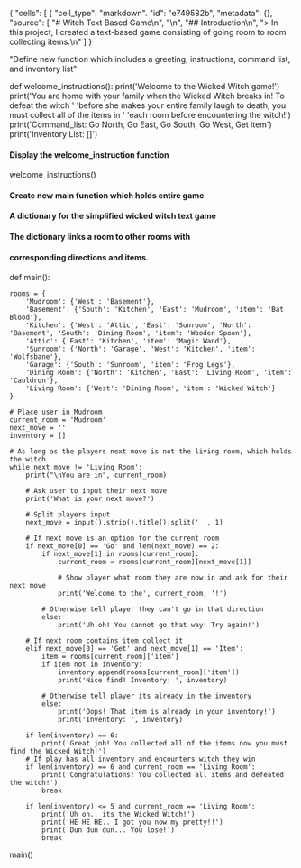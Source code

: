 {
 "cells": [
     {
      "cell_type": "markdown".
      "id": "e749582b",
      "metadata": {},
      "source": [
      "# Witch Text Based Game\n",
      "\n",
      "## Introduction\n",
      "> In this project, I created a text-based game consisting of going room to room collecting items.\n"
      ]
      }

"Define new function which includes a greeting, instructions, command list, and inventory list"

def welcome_instructions():
    print('Welcome to the Wicked Witch game!')
    print('You are home with your family when the Wicked Witch breaks in! To defeat the witch '
          'before she makes your entire family laugh to death, you must collect all of the items in '
          'each room before encountering the witch!')
    print('Command_list: Go North, Go East, Go South, Go West, Get item')
    print('Inventory List: []')


#### Display the welcome_instruction function

welcome_instructions()


#### Create new main function which holds entire game
#### A dictionary for the simplified wicked witch text game
#### The dictionary links a room to other rooms with
#### corresponding directions and items.

def main():

    rooms = {
        'Mudroom': {'West': 'Basement'},
        'Basement': {'South': 'Kitchen', 'East': 'Mudroom', 'item': 'Bat Blood'},
        'Kitchen': {'West': 'Attic', 'East': 'Sunroom', 'North': 'Basement', 'South': 'Dining Room', 'item': 'Wooden Spoon'},
        'Attic': {'East': 'Kitchen', 'item': 'Magic Wand'},
        'Sunroom': {'North': 'Garage', 'West': 'Kitchen', 'item': 'Wolfsbane'},
        'Garage': {'South': 'Sunroom', 'item': 'Frog Legs'},
        'Dining Room': {'North': 'Kitchen', 'East': 'Living Room', 'item': 'Cauldron'},
        'Living Room': {'West': 'Dining Room', 'item': 'Wicked Witch'}
    }

    # Place user in Mudroom
    current_room = 'Mudroom'
    next_move = ''
    inventory = []

    # As long as the players next move is not the living room, which holds the witch
    while next_move != 'Living Room':
        print("\nYou are in", current_room)

        # Ask user to input their next move
        print('What is your next move?')

        # Split players input
        next_move = input().strip().title().split(' ', 1)

        # If next move is an option for the current room
        if next_move[0] == 'Go' and len(next_move) == 2:
            if next_move[1] in rooms[current_room]:
                current_room = rooms[current_room][next_move[1]]

                # Show player what room they are now in and ask for their next move
                print('Welcome to the', current_room, '!')

            # Otherwise tell player they can't go in that direction
            else:
                print('Uh oh! You cannot go that way! Try again!')

        # If next room contains item collect it
        elif next_move[0] == 'Get' and next_move[1] == 'Item':
            item = rooms[current_room]['item']
            if item not in inventory:
                inventory.append(rooms[current_room]['item'])
                print('Nice find! Inventory: ', inventory)

            # Otherwise tell player its already in the inventory
            else:
                print('Oops! That item is already in your inventory!')
                print('Inventory: ', inventory)

        if len(inventory) == 6:
            print('Great job! You collected all of the items now you must find the Wicked Witch!')
        # If play has all inventory and encounters witch they win
        if len(inventory) == 6 and current_room == 'Living Room':
            print('Congratulations! You collected all items and defeated the witch!')
            break

        if len(inventory) <= 5 and current_room == 'Living Room':
            print('Uh oh.. its the Wicked Witch!')
            print('HE HE HE.. I got you now my pretty!!')
            print('Dun dun dun... You lose!')
            break


main()
